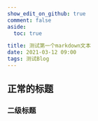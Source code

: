 ```yaml
---
show_edit_on_github: true
comment: false
aside:
  toc: true

title: 测试第一个markdown文本
date: 2021-03-12 09:00
tags: 测试Blog
---
```


## 正常的标题
### 二级标题